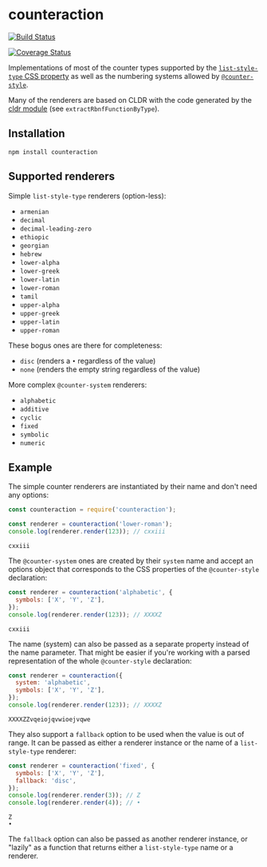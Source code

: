 # counteraction

[![Build Status](https://travis-ci.org/papandreou/counteraction.svg?branch=master)](https://travis-ci.org/papandreou/counteraction)

[![Coverage Status](https://coveralls.io/repos/github/papandreou/counteraction/badge.svg?branch=master)](https://coveralls.io/github/papandreou/counteraction?branch=master)

Implementations of most of the counter types supported by the [`list-style-type`
CSS property](https://developer.mozilla.org/en-US/docs/Web/CSS/list-style-type)
as well as the numbering systems allowed by
[`@counter-style`](https://developer.mozilla.org/en-US/docs/Web/CSS/@counter-style).

Many of the renderers are based on CLDR with the code generated by the [cldr module](https://github.com/papandreou/node-cldr) (see `extractRbnfFunctionByType`).

## Installation

```
npm install counteraction
```

## Supported renderers

Simple `list-style-type` renderers (option-less):

- `armenian`
- `decimal`
- `decimal-leading-zero`
- `ethiopic`
- `georgian`
- `hebrew`
- `lower-alpha`
- `lower-greek`
- `lower-latin`
- `lower-roman`
- `tamil`
- `upper-alpha`
- `upper-greek`
- `upper-latin`
- `upper-roman`

These bogus ones are there for completeness:

- `disc` (renders a `•` regardless of the value)
- `none` (renders the empty string regardless of the value)

More complex `@counter-system` renderers:

- `alphabetic`
- `additive`
- `cyclic`
- `fixed`
- `symbolic`
- `numeric`

## Example

The simple counter renderers are instantiated by their name and don't need any options:

```js
const counteraction = require('counteraction');

const renderer = counteraction('lower-roman');
console.log(renderer.render(123)); // cxxiii
```

```output
cxxiii
```

The `@counter-system` ones are created by their `system` name and accept an
options object that corresponds to the CSS properties of the `@counter-style`
declaration:

```js
const renderer = counteraction('alphabetic', {
  symbols: ['X', 'Y', 'Z'],
});
console.log(renderer.render(123)); // XXXXZ
```

```output
cxxiii
```

The name (system) can also be passed as a separate property instead of the name
parameter. That might be easier if you're working with a parsed representation
of the whole `@counter-style` declaration:

```js
const renderer = counteraction({
  system: 'alphabetic',
  symbols: ['X', 'Y', 'Z'],
});
console.log(renderer.render(123)); // XXXXZ
```

```output
XXXXZZvqeiojqvwioejvqwe
```

They also support a `fallback` option to be used when the value is out of range.
It can be passed as either a renderer instance or the name of a
`list-style-type` renderer:

```js
const renderer = counteraction('fixed', {
  symbols: ['X', 'Y', 'Z'],
  fallback: 'disc',
});
console.log(renderer.render(3)); // Z
console.log(renderer.render(4)); // •
```

```output
Z
•
```

The `fallback` option can also be passed as another renderer instance, or "lazily" as a function that returns either a `list-style-type` name or a renderer.
